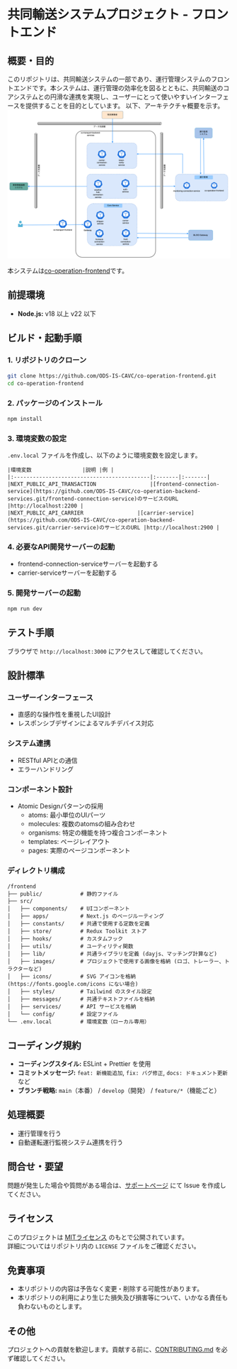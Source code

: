 # 共同輸送システムプロジェクト - フロントエンド

## 概要・目的
このリポジトリは、共同輸送システムの一部であり、運行管理システムのフロントエンドです。本システムは、運行管理の効率化を図るとともに、共同輸送のコアシステムとの円滑な連携を実現し、ユーザーにとって使いやすいインターフェースを提供することを目的としています。
以下、アーキテクチャ概要を示す。  
![](./docs/architecture.png)

本システムは[co-operation-frontend](https://github.com/ODS-IS-CAVC/co-operation-frontend.git)です。

## 前提環境
- **Node.js:** v18 以上 v22 以下

## ビルド・起動手順
### 1. リポジトリのクローン
```bash
git clone https://github.com/ODS-IS-CAVC/co-operation-frontend.git
cd co-operation-frontend
```

### 2. パッケージのインストール
```bash
npm install
```

### 3. 環境変数の設定
`.env.local` ファイルを作成し、以下のように環境変数を設定します。
```
|環境変数                |説明 |例 |
|:-------------------------------------------|:-------|:-------|
|NEXT_PUBLIC_API_TRANSACTION                 |[frontend-connection-service](https://github.com/ODS-IS-CAVC/co-operation-backend-services.git/frontend-connection-service)のサービスのURL |http://localhost:2200 |
|NEXT_PUBLIC_API_CARRIER                 |[carrier-service](https://github.com/ODS-IS-CAVC/co-operation-backend-services.git/carrier-service)のサービスのURL |http://localhost:2900 |
```
### 4. 必要なAPI開発サーバーの起動
- frontend-connection-serviceサーバーを起動する
- carrier-serviceサーバーを起動する

### 5. 開発サーバーの起動
```bash
npm run dev 
```
## テスト手順
ブラウザで `http://localhost:3000` にアクセスして確認してください。

## 設計標準
### ユーザーインターフェース
  - 直感的な操作性を重視したUI設計
  - レスポンシブデザインによるマルチデバイス対応

### システム連携
  - RESTful APIとの通信
  - エラーハンドリング

### コンポーネント設計
- Atomic Designパターンの採用
  - atoms: 最小単位のUIパーツ
  - molecules: 複数のatomsの組み合わせ
  - organisms: 特定の機能を持つ複合コンポーネント
  - templates: ページレイアウト
  - pages: 実際のページコンポーネント

### ディレクトリ構成
```
/frontend
├── public/            # 静的ファイル
├── src/
│   ├── components/    # UIコンポーネント
│   ├── apps/          # Next.js のページルーティング
│   ├── constants/     # 共通で使用する定数を定義
│   ├── store/         # Redux Toolkit ストア
│   ├── hooks/         # カスタムフック
│   ├── utils/         # ユーティリティ関数
│   ├── lib/           # 共通ライブラリを定義 (dayjs、マッチング計算など)
│   ├── images/        # プロジェクトで使用する画像を格納 (ロゴ、トレーラー、トラクターなど)
│   ├── icons/         # SVG アイコンを格納 (https://fonts.google.com/icons にない場合)
│   ├── styles/        # Tailwind のスタイル設定
│   ├── messages/      # 共通テキストファイルを格納
│   ├── services/      # API サービスを格納
│   └── config/        # 設定ファイル
└── .env.local         # 環境変数（ローカル専用）
```

## コーディング規約
- **コーディングスタイル:** ESLint + Prettier を使用
- **コミットメッセージ:** `feat: 新機能追加`, `fix: バグ修正`, `docs: ドキュメント更新` など
- **ブランチ戦略:** `main`（本番） / `develop`（開発） / `feature/*`（機能ごと）

## 処理概要
- 運行管理を行う
- 自動運転運行監視システム連携を行う


## 問合せ・要望
問題が発生した場合や質問がある場合は、[サポートページ](https://github.com/ODS-IS-CAVC/co-operation-frontend/issues) にて Issue を作成してください。

## ライセンス
このプロジェクトは [MITライセンス](LICENSE.txt) のもとで公開されています。  
詳細についてはリポジトリ内の `LICENSE` ファイルをご確認ください。

## 免責事項
- 本リポジトリの内容は予告なく変更・削除する可能性があります。
- 本リポジトリの利用により生じた損失及び損害等について、いかなる責任も負わないものとします。

## その他
プロジェクトへの貢献を歓迎します。貢献する前に、[CONTRIBUTING.md](CONTRIBUTING.md) を必ず確認してください。


